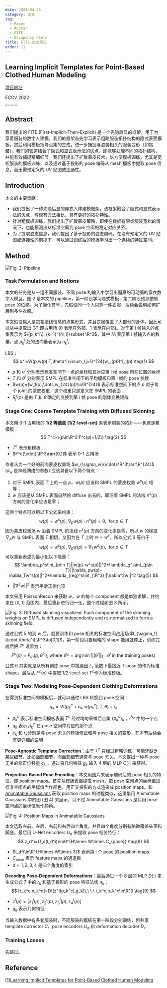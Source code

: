 ```yaml
---
date: 2024-04-25
category: 论文
tag:
  - Paper
  - Avatar
  - FITE
  - Occupancy Field
title: FITE-论文笔记
order: 11
---
```


## Learning Implicit Templates for Point-Based Clothed Human Modeling

[项目地址](https://jsnln.github.io/fite/index.html)

ECCV 2022

<img src="http://img.rocyan.cn/blog/2024/05/664b369e74bd1.png" alt="Fig. 1: Overview" style="zoom:33%;" />

## Abstract

我们提出的 FITE (First-Implicit-Then-Explicit) 是一个先隐后显的框架，用于为穿着服装的数字人建模。我们的框架首先学习表示粗略服装拓扑结构的隐式表面模板，然后利用模板指导点集的生成，进一步捕捉与姿势相关的服装变形（如褶皱）。我们的管道结合了隐式和显式表示法的优点，即能够处理不同的拓扑结构，并能有效捕捉精细细节。我们还提出了扩散蒙皮技术，以方便模板训练，尤其是宽松服装的模板训练，以及通过基于投影的 pose 编码从 mesh 模板中提取 pose 信息，而无需预定义的 UV 贴图或连通性。

## Introduction

本文的主要贡献：

- 我们提出了一种先隐后显的穿衣人体建模框架，该框架融合了隐式和显式表示法的优点，与现有方法相比，具有更好的拓扑特性。
- 针对粗模板训练，我们提出了扩散蒙皮策略，即使在数据有限或服装宽松的情况下，也能预测出从标准空间到 pose 空间的稳定对应关系。
- 为了提取姿态信息，我们提出了基于投影的姿态编码，在没有预定义的 UV 贴图或连接性的前提下，可以通过训练后的模板学习出一个连续的特征空间。

## Method

![Fig. 2: Pipeline](http://img.rocyan.cn/blog/2024/04/662b21eac5add.png)

### Task Formulation and Notions

本文的任务是从一组不同服装、不同 pose 的输入中学习出逼真的可动画的穿衣数字人模型。图 2 是本文的 pipeline，第一阶段学习隐式模板，第二阶段预测依赖 pose 的位移。为了简化符号，先假设同一个人只穿一件衣服，后续会说明如何扩展到多件衣服。

本文假设输入是包含法线信息的点集形式，并且衣服覆盖了大部分的身体，因此可以从中提取出 GT 即占用场 (0 表示在外部，1 表示在内部)。对于第 i 帧输入的点集表示为 $\{p_k^i\}_{k=1}^{N_i}\subset \R^3$，其中 $N_i$ 表示第 i 帧输入点的数量，点 $p_k^i$ 处的法向量表示为 $n_k^i$。

LBS：
$$
q^i=W(p,w(p),T,\theta^i)=\sum_{j=1}^{24}w_j(p)R^i_j(p)
\tag{1}
$$

- $p$ 和 $q^i$ 分别表示标准空间下一点的坐标和其对应第 i 帧 pose 所在位置的坐标
- $T$ 和 $\theta^i$ 分别表示 SMPL 在标准空间下的平均模板和第 i 帧的 pose 参数
- $w(p)=(w_1(p),\dots,w_{24}(p))\in\R^{24}$ 表示标准空间下的点 $p$ 对于每个 joint 的蒙皮权重，这个权重只是定义在 SMPL 的表面
- $R_j^i(p)$ 是由 $T$ 和 $\theta^i$​​ 确定的变换到第 i 帧 pose 的刚体变换矩阵

### Stage One: Coarse Template Training with Diffused Skinning

本文用 0-1 占用场的 **1/2 等值面 (1/2-level-set)** 来表示服装的拓扑——也就是粗模板：
$$
T^c=\{p\in\R^3:F^c(p)=1/2\}
\tag{2}
$$

- $T^c$ 表示粗模板
- $F^c(\cdot):\R^3\rarr[0,1]$ 表示 0-1 占用场

作者认为一个好的前向蒙皮权重场 $w_{\sigma_w}(\cdot):\R^3\rarr\R^{24}$ ($\sigma_w$ 是神经网络的参数) 应该具备以下两个特点：

1. 对于 SMPL 表面 $T$ 上的一点 $p$，$w(p)$ 应该和 SMPL 的蒙皮权重 $w^s(p)$ 相等；
2. $w$ 应该是从 SMPL 表面自然的 diffuse 出去的，即沿着 SMPL 的法线 $n^s(p)$ 方向的变化率应该是零；

这两个特点可以用以下公式来约束：
$$
w(p)=w^s(p),\ \nabla_pw(p)\cdot n^s(p)=0,\ \ \mathrm{for} \ p\in T
\tag{3}
$$
因为蒙皮权重场 $w$ 沿着 SMPL 的法线 $n^s(p)$ 方向的变化率是零，所以 $w$ 的梯度 $\nabla_pw$ 与 SMPL 表面 $T$ 相切，又因为在 $T$ 上时 $w=w^s$，所以公式 3 等价于：
$$
w(p)=w^s(p),\ \nabla_pw(p)=\nabla_Tw^s(p),\ \ \mathrm{for} \ p\in T
\tag{4}
$$
可以重新表述为最小化以下能量：
$$
\lambda_p^s\int_{p\in T}||w(p)-w^s(p)||^2+\lambda_g^s\int_{p\in T}||\nabla_pw(p)-\nabla_Tw^s(p)||^2+\lambda_{reg}^s\int_{\R^3}||\nabla^2w||^2
\tag{5}
$$

- $||\nabla^2w||^2$ 表示平滑正则化项

本文采用 PoissonRecon 来获取 $w$，$w$ 的每个 component 都是单独求解，并约束在 $[0,1]$ 范围内，最后重新进行归一化，整个过程如图 3 所示。

![Fig. 3: Diffused skinning visualized. Each component of the skinning weights on SMPL is diffused independently and re-normalized to form a skinning field.](http://img.rocyan.cn/blog/2024/04/662d0dcb43421.png)

通过公式 5 的到 $w$ 后，就要训练和 pose 相关的标准空间占用场 $f_{\sigma_f}(\cdot,\theta^i):\R^3\to[0,1]$，第一阶段只要粗略的 shape 能用就停止，训练完成后把 $F^c$ 设置为：
$$
F^c(p)=F_{\sigma_f}(p,\theta^{i_0}),\ \mathrm{where}\ \theta^{i_0}=\arg\min\{||\theta^i||_1:\theta^i\ \mathrm{in \ the\ training\ poses}\}
\tag{6}
$$
公式 6 其实就是从所有训练 pose 中挑选出 $L_1$ 范数下最接近 T-pose 的作为标准 shape。最后从 $F^c(p)$ 中提取 1/2-level-set $T^c$​ 作为标准模板。

### Stage Two: Modeling Pose-Dependent Clothing Deformations

在得到标准空间的模板后，就可以通过 LBS 转换到 pose 空间：
$$
q_k=W(p_k^c+c_k,w(p_k^c),T,\theta)+r_k
\tag{7}
$$

- $p_k^c$ 表示标准空间模板表面 $T^c$ 经过均匀采样后点集 $\{p_k^c\}_{k=1}^{N_c}$ 中的一个点
- $q_k$ 表示 $p_k^c$ 在 pose 空间中对应的那个点
- $c_k$ 和 $r_k$​ 分别是与 pose 无关的模板修正和与 pose 相关的变形，在本节后续会有更详细的说明

**Pose-Agnostic Template Correction**：由于 $T^c$ 只经过粗略训练，可能还缺乏某些细节，比如面部细节，而面部细节通常与 pose 无关。本文提出一种与 pose 无关的修正位移量 $c_k$ ，通过将几何特征 $g_k$ 输入 4 层的 MLP $C(\cdot)$ 来获得。

**Projection-Based Pose Encoding**：本文用图片来表示编码后的 pose 相关的特征，即 position maps。首先从模版表面提取 mesh，把 pose 空间点的坐标值加标准空间点的坐标值当作颜色，用正交投影的方式渲染成 position maps。和 [Animatable Gaussians](./) 获取 position maps 的过程类似，这里借用 Animatable Gaussians 中的图 (图 4) 来展示，只不过 Animatable Gaussians 是只用 pose 空间点的坐标值当作颜色。

![Fig. 4: Position Maps in Animatable Gaussians](http://img.rocyan.cn/blog/2024/04/662f6d0569568.png)

本文选取左前、左后、右前和右后四个角度，并且四个角度分别有略微覆盖头顶和脚底。最后用 U-Net encoders $U_d$ 来提取 pose 相关特征：
$$
z_d^i=U_d(I_d^i)\in\R^{H\times W\times C_{pose}}
\tag{8}
$$

- $I_d^i\in\R^{H\times W\times 3}$ 表示第 i 个 pose 的 position maps
- $C_{pose}$ 表示 feature maps 的通道数
- $d=1,2,3,4$ 是四个角度的索引

**Decoding Pose-Dependent Deformations**：最后通过一个 8 层的 MLP $D(\cdot)$ 来生成公式 7 中的 $r_k$ 和基于投影的 pose 特征法线 $n_k$：
$$
[r_k^c,n_k^c]=D([z^i(p_k^c),g_k]),\ \ \  r_k^c,n_k^c\in\R^3
\tag{9}
$$

- $z^i(p)=[z_1^i(p),z_2^i(p),z_3^i(p),z_4^i(p)]$​
- $g_k$ 表示几何特征

当输入数据中有多套服装时，不同服装的模板在第一阶段分别训练，但共享 template corrector $C$、pose encoders $U_d$ 和 deformation decoder $D$​。

### Training Losses

先跳过。

## Reference

[[1]Learning Implicit Templates for Point-Based Clothed Human Modeling](https://www.ecva.net/papers/eccv_2022/papers_ECCV/papers/136630211.pdf)
